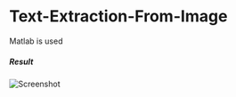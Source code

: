 # Text-Extraction-From-Image

Matlab is used 


##### Result

![Screenshot](https://user-images.githubusercontent.com/96099806/231427269-1031a1f9-2d88-438d-a4d0-18b312cf640c.png)

